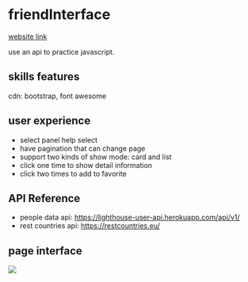 # friendInterface
[website link](https://jane0819tw.github.io/friendInterface/)

use an api to practice javascript.
## skills features
cdn: bootstrap, font awesome

## user experience
* select panel help select
* have pagination that can change page 
* support two kinds of show mode: card and list
* click one time to show detail information
* click two times to add to favorite

## API Reference
* people data api: https://lighthouse-user-api.herokuapp.com/api/v1/
* rest countries api: https://restcountries.eu/

## page interface
![](https://i.imgur.com/XgnxGzW.png)
